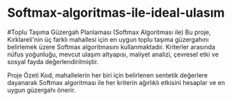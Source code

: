 # Softmax-algoritmas-ile-ideal-ulasım

#Toplu Taşıma Güzergah Planlaması (Softmax Algoritması ile)
Bu proje, Kırklareli'nin üç farklı mahallesi için en uygun toplu taşıma güzergahını belirlemek üzere Softmax algoritmasını kullanmaktadır. 
Kriterler arasında nüfus yoğunluğu, mevcut ulaşım altyapısı, maliyet analizi, çevresel etki ve sosyal fayda değerlendirilmiştir.

Proje Özeti
Kod, mahallelerin her biri için belirlenen sentetik değerlere dayanarak Softmax algoritması ile her kriterin ağırlıklı etkisini hesaplar ve en uygun güzergahı önerir.
